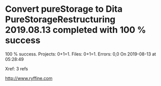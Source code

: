 # Convert pureStorage to Dita PureStorageRestructuring 2019.08.13 completed with 100 % success

100 % success. Projects: 0+1=1.  Files: 0+1=1. Errors: 0,0  On 2019-08-13 at 05:28:49

Xref: 3 refs



http://www.ryffine.com
